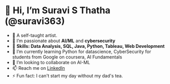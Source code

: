 # 👋 Hi, I’m Suravi S Thatha (@suravi363)

- 🦋 A self-taught artist. 
- 👀 I’m passionate about **AI/ML** and **cybersecurity**
- 🌟 **Skills: Data Analysis, SQL, Java, Python, Tableau, Web Development**
- 🌱 I’m currently learning Python for datascience, CyberSecurity for students from Google on coursera, AI Fundamentals
- 💞️ I’m looking to collaborate on AI-ML
- 📫 Reach me on [LinkedIn](https://www.linkedin.com/in/suravi-s-thatha?utm_source=share&utm_campaign=share_via&utm_content=profile&utm_medium=android_app)
- ⚡ Fun fact: I can't start my day without my dad's tea.

